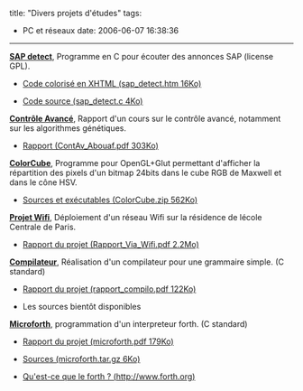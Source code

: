 title: "Divers projets d'études"
tags:
  - PC et réseaux
date: 2006-06-07 16:38:36
---

<u>**SAP detect**</u>, Programme en C pour écouter des annonces SAP (license GPL).

*   [Code colorisé en XHTML (sap_detect.htm 16Ko)](/files/comp/sap_detect/sap_detect.htm)

*   [Code source (sap_detect.c 4Ko)](/files/comp/sap_detect/sap_detect.c)

<u>**Contrôle Avancé**</u>, Rapport d'un cours sur le contrôle avancé, notamment sur les algorithmes génétiques.

*   [Rapport (ContAv_Abouaf.pdf 303Ko)](/files/comp/ContAv_Abouaf.pdf)

<u>**ColorCube**</u>, Programme pour OpenGL+Glut permettant d'afficher la répartition des pixels d'un bitmap 24bits dans le cube RGB de Maxwell et dans le cône HSV.

*   [Sources et exécutables (ColorCube.zip 562Ko)](/files/comp/ColorCube.zip)

<u>**Projet Wifi**</u>, Déploiement d'un réseau Wifi sur la résidence de lécole Centrale de Paris.

*   [Rapport du projet (Rapport_Via_Wifi.pdf 2.2Mo)](/files/comp/wifi/Rapport_Via_Wifi.pdf)

<u>**Compilateur**</u>, Réalisation d'un compilateur pour une grammaire simple. (C standard)

*   [Rapport du projet (rapport_compilo.pdf 122Ko)](/files/comp/compilateurs/rapport_compilo.pdf)

*   <a>Les sources bientôt disponibles</a>

<u>**Microforth**</u>, programmation d'un interpreteur forth. (C standard)

*   [Rapport du projet (microforth.pdf 179Ko)](/files/comp/forth/microforth.pdf)

*   [Sources (microforth.tar.gz 6Ko)](/files/comp/forth/microforth.tar.gz)

*   [Qu'est-ce que le forth ? (http://www.forth.org)](http://www.forth.org/)